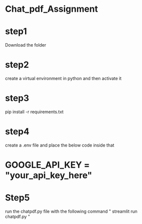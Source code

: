 # Chat_pdf_Assignment
# step1
Download the folder

# step2
create a virtual environment in python and then activate it

# step3
pip install -r requirements.txt

# step4
create a .env file and place the below code inside that
# GOOGLE_API_KEY = "your_api_key_here"

# Step5
run the chatpdf.py file with the following command 
" streamlit run chatpdf.py "

